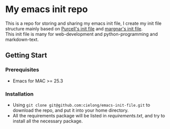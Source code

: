 # My emacs init repo
This is a repo for storing and sharing my emacs init file, I create my init file structure mainly based on [Purcell's init file](https://github.com/purcell/emacs.d)
and [margnar's init file](https://github.com/magnars/.emacs.d).  
This init file is many for web-development and python-programming and markdown-text. 

## Getting Start
### Prerequisites
* Emacs for MAC >= 25.3
### Installation
* Using `git clone git@github.com:cielong/emacs-init-file.git` to download the repo, and put it into your home directory.
* All the requirements package will be listed in *requirements.txt*, and try to install all the necessary package.
